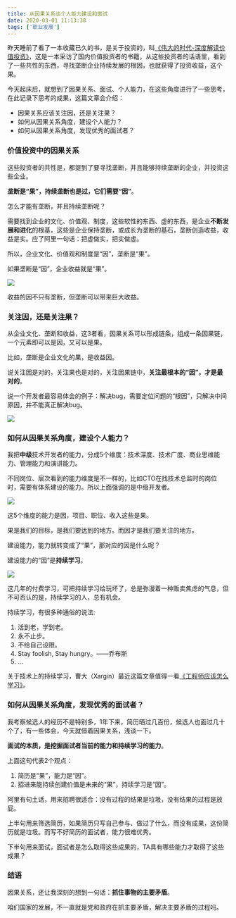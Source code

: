 ```yaml
---
title: 从因果关系谈个人能力建设和面试
date: 2020-03-01 11:13:38
tags: ['职业发展']
---
```


昨天睡前了看了一本收藏已久的书，是关于投资的，叫[《伟大的时代-深度解读价值投资》](https://book.douban.com/subject/30450383/)，这是一本采访了国内价值投资者的书籍，从这些投资者的话语里，看到了一些共性的东西，寻找垄断企业持续发展的根因，也就获得了投资收益，这个果。

今天起床后，就想到了因果关系、面试、个人能力，在这些角度进行了一些思考，在此记录下思考的成果，这篇文章会介绍：
- 因果关系应该关注因，还是关注果？
- 如何从因果关系角度，建设个人能力？
- 如何从因果关系角度，发现优秀的面试者？

### 价值投资中的因果关系

这些投资者的共性是，都提到了要寻找垄断，并且能够持续垄断的企业，并投资这些企业。

**垄断是“果”，持续垄断也是过，它们需要“因”**。

怎么才能有垄断，并且持续垄断呢？

需要找到企业的文化、价值观、制度，这些软性的东西、虚的东西，是企业**不断发展和进化**的根基，这些是企业保持垄断，或成长为垄断的基石，垄断创造收益，收益是实。应了阿里一句话：把虚做实，把实做虚。

所以，企业文化、价值观和制度是“因”，垄断是“果”。

如果垄断是“因”，企业收益就是“果”。

![](http://img.lessisbetter.site/2020-03-cr-monopoly.png)

收益的因不只有垄断，但垄断可以带来巨大收益。

### 关注因，还是关注果？

从企业文化、垄断和收益，这3者看，因果关系可以形成链条，组成一条因果链，一个元素即可以是因，又可以是果。

比如，垄断是企业文化的果，是收益因。

说关注因是对的，关注果也是对的，关注因果链中，**关注最根本的“因”，才是最对的**。

说一个开发者最容易体会的例子：解决bug，需要定位问题的“根因”，只解决中间原因，并不能真正解决bug。

![](http://img.lessisbetter.site/2020-03-cr-root-cause.png)

### 如何从因果关系角度，建设个人能力？

我把**中级**技术开发者的能力，分成5个维度：技术深度、技术广度、商业思维能力、管理能力和演讲能力。


不同岗位、层次看到的能力维度是不一样的，比如CTO在找技术总监时的岗位时，需要有体系建设的能力。所以上面强调的是中级开发者。


![](http://img.lessisbetter.site/2020-03-cr-personal-ability.png)

这5个维度的能力是因，项目、职位、收入这些是果。

果是我们的目标，是我们要达到的地方。而因才是我们要关注的地方。

建设能力，能力就转变成了“果”，那对应的因是什么呢？

建设能力的“因”是**持续学习**。

![](http://img.lessisbetter.site/2020-03-cr-continuelearn.png)

这几年的付费学习，可把持续学习给玩坏了，总是弥漫着一种贩卖焦虑的气息，但不可否认的是，持续学习的人，总有机会。

持续学习，有很多种通俗的说法:
1. 活到老，学到老。
1. 永不止步。
1. 不给自己设限。
1. Stay foolish, Stay hungry。——乔布斯
1. ...

关于技术上的持续学习，曹大（Xargin）最近这篇文章值得一看[《工程师应该怎么学习》](https://xargin.com/how-to-learn/)。


### 如何从因果关系角度，发现优秀的面试者？

我考察候选人的经历不是特别多，1年下来，简历晒过几百份，候选人也面过几十个了，有一些体会，今天就借着因果关系，浅谈一下。

**面试的本质，是挖掘面试者当前的能力和持续学习的能力**。

上面这句代表2个观点：
1. 简历是“果”，能力是“因”。
1. 招进来能持续创建价值是未来的“果”，持续学习是“因”。

阿里有句土话，用来招聘很适合：没有过程的结果是垃圾，没有结果的过程是放屁。

上半句用来筛选简历，如果简历只写自己参与、做过了什么，而没有成果，这份简历就是垃圾。而写不好简历的面试者，能力很难优秀。

下半句用来面试，面试者是怎么取得这些成果的，TA具有哪些能力才取得了这些成果？

### 结语

因果关系，还让我深刻的想到一句话：**抓住事物的主要矛盾**。

咱们国家的发展，不一直就是党和政府在抓主要矛盾，解决主要矛盾的过程吗。

